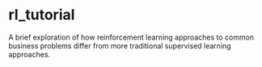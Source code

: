 # rl_tutorial
A brief exploration of how reinforcement learning approaches to common business problems differ from more traditional supervised learning approaches.
